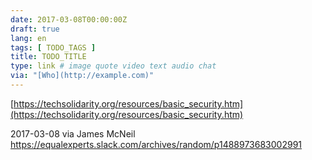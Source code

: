 ```yaml
---
date: 2017-03-08T00:00:00Z
draft: true
lang: en
tags: [ TODO_TAGS ]
title: TODO_TITLE
type: link # image quote video text audio chat
via: "[Who](http://example.com)"
---
```



[https://techsolidarity.org/resources/basic_security.htm](https://techsolidarity.org/resources/basic_security.htm)

2017-03-08 via James McNeil
https://equalexperts.slack.com/archives/random/p1488973683002991
